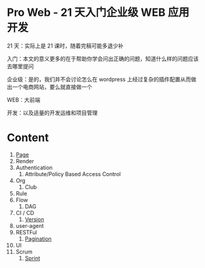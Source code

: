 Pro Web - 21 天入门企业级 WEB 应用开发
==

21 天：实际上是 21 课时，随着完稿可能多退少补

入门：本文的意义更多的在于帮助你学会问出正确的问题，知道什么样的问题应该去哪里提问

企业级：是的，我们并不会讨论怎么在 wordpress 上经过复杂的插件配置从而做出一个电商网站，要么就直接做一个

WEB：大前端

开发：以及适量的开发运维和项目管理

Content
==

1. [Page](/pro-web/ch01/page/)
2. Render
3. Authentication
    1. Attribute/Policy Based Access Control
4. Org
    1. Club
5. Rule
6. Flow
    1. DAG
7. CI / CD
    1. [Version](/pro-web/ch07/cicd/version)
8. user-agent
9. RESTFul
    1. [Pagination](/pro-web/ch09/restful/pagination)
10. UI
11. Scrum
    1. [Sprint](/pro-web/ch11/scrum/sprint)
